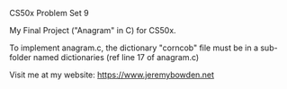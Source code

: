CS50x Problem Set 9

My Final Project ("Anagram" in C) for CS50x.

To implement anagram.c, the dictionary "corncob" file must be in a sub-folder named dictionaries (ref line 17 of anagram.c)

Visit me at my website: https://www.jeremybowden.net

